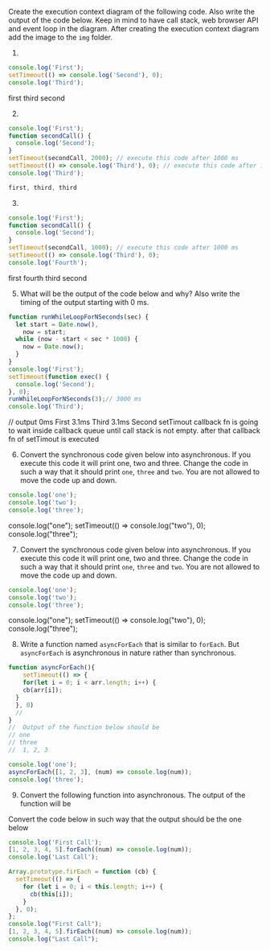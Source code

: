 Create the execution context diagram of the following code. Also write the output of the code below. Keep in mind to have call stack, web browser API and event loop in the diagram. After creating the execution context diagram add the image to the `img` folder.

1.

```js
console.log('First');
setTimeout(() => console.log('Second'), 0);
console.log('Third');
```
first
third
second

2.

```js
console.log('First');
function secondCall() {
  console.log('Second');
}
setTimeout(secondCall, 2000); // execute this code after 1000 ms
setTimeout(() => console.log('Third'), 0); // execute this code after 1000 ms
console.log('Third');

first, third, third
```

3.

```js
console.log('First');
function secondCall() {
  console.log('Second');
}
setTimeout(secondCall, 1000); // execute this code after 1000 ms
setTimeout(() => console.log('Third'), 0);
console.log('Fourth');
```
first
fourth 
third
second

5. What will be the output of the code below and why? Also write the timing of the output starting with 0 ms.

```js
function runWhileLoopForNSeconds(sec) {
  let start = Date.now(),
    now = start;
  while (now - start < sec * 1000) {
    now = Date.now();
  }
}
console.log('First');
setTimeout(function exec() {
  console.log('Second');
}, 0);
runWhileLoopForNSeconds(3);// 3000 ms
console.log('Third');
```

// output
0ms First
3.1ms Third
3.1ms Second
setTimout callback fn is going to wait inside callback queue until call stack is not empty. after that callback fn of setTimout is executed



6. Convert the synchronous code given below into asynchronous. If you execute this code it will print one, two and three. Change the code in such a way that it should print `one`, `three` and `two`. You are not allowed to move the code up and down.

```js
console.log('one');
console.log('two');
console.log('three');
```

console.log("one");
setTimeout(() => console.log("two"), 0);
console.log("three");

7. Convert the synchronous code given below into asynchronous. If you execute this code it will print one, two and three. Change the code in such a way that it should print `one`, `three` and `two`. You are not allowed to move the code up and down.

```js
console.log('one');
console.log('two');
console.log('three');
```
console.log("one");
setTimeout(() => console.log("two"), 0);
console.log("three");

8. Write a function named `asyncForEach` that is similar to `forEach`. But `asyncForEach` is asynchronous in nature rather than synchronous.

```js
function asyncForEach(){
    setTimeout(() => {
    for(let i = 0; i < arr.length; i++) {
    cb(arr[i]);
  }
  }, 0)
  //
}
//  Output of the function below should be
// one
// three
//  1, 2, 3

console.log('one');
asyncForEach([1, 2, 3], (num) => console.log(num));
console.log('three');
```

9. Convert the following function into asynchronous. The output of the function will be

<!-- First Call -->
<!-- 1, 2, 3, 4, 5 -->
<!-- Last Call -->

Convert the code below in such way that the output should be the one below

<!-- First Call -->
<!-- Last Call -->
<!-- 1, 2, 3, 4, 5 -->

```js
console.log('First Call');
[1, 2, 3, 4, 5].forEach((num) => console.log(num));
console.log('Last Call');

Array.prototype.firEach = function (cb) {
  setTimeout(() => {
    for (let i = 0; i < this.length; i++) {
      cb(this[i]);
    }
  }, 0);
};
console.log("First Call");
[1, 2, 3, 4, 5].firEach((num) => console.log(num));
console.log("Last Call");
```